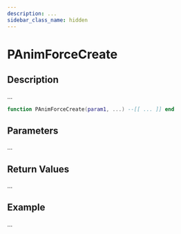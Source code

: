 ```yaml
---
description: ...
sidebar_class_name: hidden
---
```


# PAnimForceCreate

## Description

...

```lua
function PAnimForceCreate(param1, ...) --[[ ... ]] end
```

## Parameters

...

## Return Values

...

## Example

...

